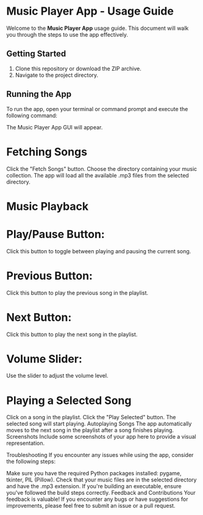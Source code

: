 # Music Player App - Usage Guide

Welcome to the **Music Player App** usage guide. This document will walk you through the steps to use the app effectively.

## Getting Started

1. Clone this repository or download the ZIP archive.
2. Navigate to the project directory.

## Running the App

To run the app, open your terminal or command prompt and execute the following command:


The Music Player App GUI will appear.

# Fetching Songs
Click the "Fetch Songs" button.
Choose the directory containing your music collection.
The app will load all the available .mp3 files from the selected directory.
# Music Playback
# Play/Pause Button: 
Click this button to toggle between playing and pausing the current song.
# Previous Button:
Click this button to play the previous song in the playlist.
# Next Button: 
Click this button to play the next song in the playlist.
# Volume Slider:
Use the slider to adjust the volume level.
# Playing a Selected Song
Click on a song in the playlist.
Click the "Play Selected" button.
The selected song will start playing.
Autoplaying Songs
The app automatically moves to the next song in the playlist after a song finishes playing.
Screenshots
Include some screenshots of your app here to provide a visual representation.

Troubleshooting
If you encounter any issues while using the app, consider the following steps:

Make sure you have the required Python packages installed: pygame, tkinter, PIL (Pillow).
Check that your music files are in the selected directory and have the .mp3 extension.
If you're building an executable, ensure you've followed the build steps correctly.
Feedback and Contributions
Your feedback is valuable! If you encounter any bugs or have suggestions for improvements, please feel free to submit an issue or a pull request.
